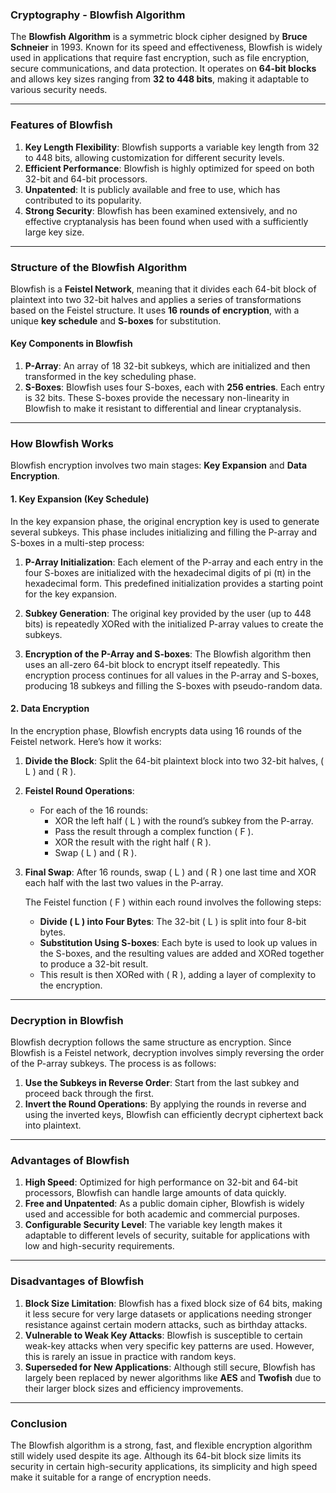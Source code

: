 ### **Cryptography - Blowfish Algorithm**

The **Blowfish Algorithm** is a symmetric block cipher designed by **Bruce Schneier** in 1993. Known for its speed and effectiveness, Blowfish is widely used in applications that require fast encryption, such as file encryption, secure communications, and data protection. It operates on **64-bit blocks** and allows key sizes ranging from **32 to 448 bits**, making it adaptable to various security needs.

---

### **Features of Blowfish**

1. **Key Length Flexibility**: Blowfish supports a variable key length from 32 to 448 bits, allowing customization for different security levels.
2. **Efficient Performance**: Blowfish is highly optimized for speed on both 32-bit and 64-bit processors.
3. **Unpatented**: It is publicly available and free to use, which has contributed to its popularity.
4. **Strong Security**: Blowfish has been examined extensively, and no effective cryptanalysis has been found when used with a sufficiently large key size.

---

### **Structure of the Blowfish Algorithm**

Blowfish is a **Feistel Network**, meaning that it divides each 64-bit block of plaintext into two 32-bit halves and applies a series of transformations based on the Feistel structure. It uses **16 rounds of encryption**, with a unique **key schedule** and **S-boxes** for substitution.

#### **Key Components in Blowfish**

1. **P-Array**: An array of 18 32-bit subkeys, which are initialized and then transformed in the key scheduling phase.
2. **S-Boxes**: Blowfish uses four S-boxes, each with **256 entries**. Each entry is 32 bits. These S-boxes provide the necessary non-linearity in Blowfish to make it resistant to differential and linear cryptanalysis.

---

### **How Blowfish Works**

Blowfish encryption involves two main stages: **Key Expansion** and **Data Encryption**.

#### **1. Key Expansion (Key Schedule)**

In the key expansion phase, the original encryption key is used to generate several subkeys. This phase includes initializing and filling the P-array and S-boxes in a multi-step process:

1. **P-Array Initialization**: Each element of the P-array and each entry in the four S-boxes are initialized with the hexadecimal digits of pi (π) in the hexadecimal form. This predefined initialization provides a starting point for the key expansion.
  
2. **Subkey Generation**: The original key provided by the user (up to 448 bits) is repeatedly XORed with the initialized P-array values to create the subkeys.

3. **Encryption of the P-Array and S-boxes**: The Blowfish algorithm then uses an all-zero 64-bit block to encrypt itself repeatedly. This encryption process continues for all values in the P-array and S-boxes, producing 18 subkeys and filling the S-boxes with pseudo-random data.

#### **2. Data Encryption**

In the encryption phase, Blowfish encrypts data using 16 rounds of the Feistel network. Here’s how it works:

1. **Divide the Block**: Split the 64-bit plaintext block into two 32-bit halves, \( L \) and \( R \).
2. **Feistel Round Operations**:
   - For each of the 16 rounds:
     - XOR the left half \( L \) with the round’s subkey from the P-array.
     - Pass the result through a complex function \( F \).
     - XOR the result with the right half \( R \).
     - Swap \( L \) and \( R \).
3. **Final Swap**: After 16 rounds, swap \( L \) and \( R \) one last time and XOR each half with the last two values in the P-array.

   The Feistel function \( F \) within each round involves the following steps:
   - **Divide \( L \) into Four Bytes**: The 32-bit \( L \) is split into four 8-bit bytes.
   - **Substitution Using S-boxes**: Each byte is used to look up values in the S-boxes, and the resulting values are added and XORed together to produce a 32-bit result.
   - This result is then XORed with \( R \), adding a layer of complexity to the encryption.

---

### **Decryption in Blowfish**

Blowfish decryption follows the same structure as encryption. Since Blowfish is a Feistel network, decryption involves simply reversing the order of the P-array subkeys. The process is as follows:

1. **Use the Subkeys in Reverse Order**: Start from the last subkey and proceed back through the first.
2. **Invert the Round Operations**: By applying the rounds in reverse and using the inverted keys, Blowfish can efficiently decrypt ciphertext back into plaintext.

---

### **Advantages of Blowfish**

1. **High Speed**: Optimized for high performance on 32-bit and 64-bit processors, Blowfish can handle large amounts of data quickly.
2. **Free and Unpatented**: As a public domain cipher, Blowfish is widely used and accessible for both academic and commercial purposes.
3. **Configurable Security Level**: The variable key length makes it adaptable to different levels of security, suitable for applications with low and high-security requirements.

---

### **Disadvantages of Blowfish**

1. **Block Size Limitation**: Blowfish has a fixed block size of 64 bits, making it less secure for very large datasets or applications needing stronger resistance against certain modern attacks, such as birthday attacks.
2. **Vulnerable to Weak Key Attacks**: Blowfish is susceptible to certain weak-key attacks when very specific key patterns are used. However, this is rarely an issue in practice with random keys.
3. **Superseded for New Applications**: Although still secure, Blowfish has largely been replaced by newer algorithms like **AES** and **Twofish** due to their larger block sizes and efficiency improvements.

---

### **Conclusion**

The Blowfish algorithm is a strong, fast, and flexible encryption algorithm still widely used despite its age. Although its 64-bit block size limits its security in certain high-security applications, its simplicity and high speed make it suitable for a range of encryption needs.
